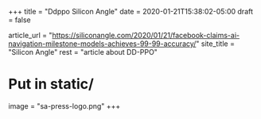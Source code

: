 +++
title = "Ddppo Silicon Angle"
date = 2020-01-21T15:38:02-05:00
draft = false

article_url = "https://siliconangle.com/2020/01/21/facebook-claims-ai-navigation-milestone-models-achieves-99-99-accuracy/"
site_title = "Silicon Angle"
rest = "article about DD-PPO"

# Put in static/
image = "sa-press-logo.png"
+++

